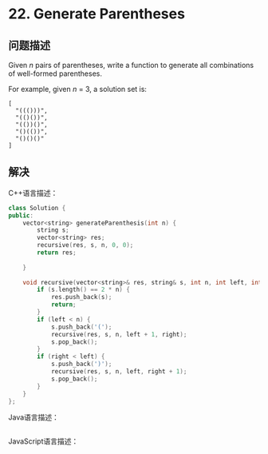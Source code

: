 # 22. Generate Parentheses

## 问题描述

Given *n* pairs of parentheses, write a function to generate all combinations of well-formed parentheses.

For example, given *n* = 3, a solution set is:

```
[
  "((()))",
  "(()())",
  "(())()",
  "()(())",
  "()()()"
]
```

## 解决

C++语言描述：

```c++
class Solution {
public:
    vector<string> generateParenthesis(int n) {
        string s;
        vector<string> res;
        recursive(res, s, n, 0, 0);
        return res;
        
    }
    
    void recursive(vector<string>& res, string& s, int n, int left, int right) {
        if (s.length() == 2 * n) {
            res.push_back(s);
            return;
        }
        if (left < n) {
            s.push_back('(');
            recursive(res, s, n, left + 1, right);
            s.pop_back();
        }
        if (right < left) {
            s.push_back(')');
            recursive(res, s, n, left, right + 1);
            s.pop_back();
        }
    }
};
```

Java语言描述：

```java

```

JavaScript语言描述：

```javascript

```

